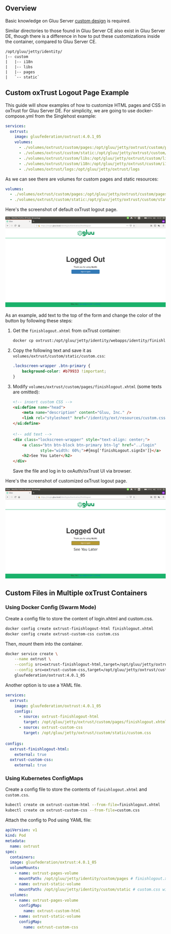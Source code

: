 ## Overview

Basic knowledge on Gluu Server [custom design](https://gluu.org/docs/ce/4.0/operation/custom-design/) is required.

Similar directories to those found in Gluu Server CE also exist in Gluu Server DE, though there is a difference in how to put these customizations inside the container, compared to Gluu Server CE.

```text
/opt/gluu/jetty/identity/
|-- custom
|   |-- i18n
|   |-- libs
|   |-- pages
|   `-- static`
```

## Custom oxTrust Logout Page Example

This guide will show examples of how to customize HTML pages and CSS in oxTrust for Gluu Server DE. For simplicity, we are going to use docker-compose.yml from the Singlehost example:

```yaml
services:
  oxtrust:
    image: gluufederation/oxtrust:4.0.1_05
    volumes:
      - ./volumes/oxtrust/custom/pages:/opt/gluu/jetty/oxtrust/custom/pages
      - ./volumes/oxtrust/custom/static:/opt/gluu/jetty/oxtrust/custom/static
      - ./volumes/oxtrust/custom/libs:/opt/gluu/jetty/oxtrust/custom/libs
      - ./volumes/oxtrust/custom/i18n:/opt/gluu/jetty/oxtrust/custom/i18n
      - ./volumes/oxtrust/logs:/opt/gluu/jetty/oxtrust/logs
```

As we can see there are volumes for custom pages and static resources:

```yaml
volumes:
  - ./volumes/oxtrust/custom/pages:/opt/gluu/jetty/oxtrust/custom/pages
  - ./volumes/oxtrust/custom/static:/opt/gluu/jetty/oxtrust/custom/static
```

Here's the screenshot of default oxTrust logout page.

![Screenshot](../img/oxtrust-default-logout.png)

As an example, add text to the top of the form and change the color of the button by following these steps:

1.  Get the `finishlogout.xhtml` from oxTrust container:

    ```sh
    docker cp oxtrust:/opt/gluu/jetty/identity/webapps/identity/finishlogout.xhtml volumes/oxtrust/custom/pages/finishlogout.xhtml
    ```

1.  Copy the following text and save it as `volumes/oxtrust/custom/static/custom.css`:

    ```css
    .lockscreen-wrapper .btn-primary {
        background-color: #b79933 !important;
    }
    ```

1.  Modify `volumes/oxtrust/custom/pages/finishlogout.xhtml` (some texts are omitted):

    ```html
    <!-- insert custom CSS -->
    <ui:define name="head">
        <meta name="description" content="Gluu, Inc." />
        <link rel="stylesheet" href="/identity/ext/resources/custom.css" type="text/css" />
    </ui:define>

    <!-- add text -->
    <div class="lockscreen-wrapper" style="text-align: center;">
        <a class="btn btn-block btn-primary btn-lg" href="../login"
                style="width: 60%;">#{msg['finishLogout.signIn']}</a>
        <h2>See You Later</h2>
    </div>
    ```

    Save the file and log in to oxAuth/oxTrust UI via browser.

Here's the screenshot of customized oxTrust logout page.

![Screenshot](../img/oxtrust-custom-logout.png)

## Custom Files in Multiple oxTrust Containers

### Using Docker Config (Swarm Mode)

Create a config file to store the content of login.xhtml and custom.css.

```sh
docker config create oxtrust-finishlogout-html finishlogout.xhtml
docker config create oxtrust-custom-css custom.css
```

Then, _mount_ them into the container.

```sh
docker service create \
    --name oxtrust \
    --config src=oxtrust-finishlogout-html,target=/opt/gluu/jetty/oxtrust/custom/pages/finishlogout.xhtml \
    --config src=oxtrust-custom-css,target=/opt/gluu/jetty/oxtrust/custom/static/custom.css \
    gluufederation/oxtrust:4.0.1_05
```

Another option is to use a YAML file.

```yaml
services:
  oxtrust:
    image: gluufederation/oxtrust:4.0.1_05
    configs:
      - source: oxtrust-finishlogout-html
        target: /opt/gluu/jetty/oxtrust/custom/pages/finishlogout.xhtml
      - source: oxtrust-custom-css
        target: /opt/gluu/jetty/oxtrust/custom/static/custom.css

configs:
  oxtrust-finishlogout-html:
    external: true
  oxtrust-custom-css:
    external: true
```

### Using Kubernetes ConfigMaps

Create a config file to store the contents of `finishlogout.xhtml` and `custom.css`.

```sh
kubectl create cm oxtrust-custom-html --from-file=finishlogout.xhtml
kubectl create cm oxtrust-custom-css --from-file=custom.css
```

Attach the config to Pod using YAML file:

```yaml
apiVersion: v1
kind: Pod
metadata:
  name: oxtrust
spec:
  containers:
  image: gluufederation/oxtrust:4.0.1_05
  volumeMounts:
    - name: oxtrust-pages-volume
      mountPath: /opt/gluu/jetty/identity/custom/pages # finishlogout.xthml will be mounted under this directory
    - name: oxtrust-static-volume
      mountPath: /opt/gluu/jetty/identity/custom/static # custom.css will be mounted under this directory
  volumes:
    - name: oxtrust-pages-volume
      configMap:
        name: oxtrust-custom-html
    - name: oxtrust-static-volume
      configMap:
        name: oxtrust-custom-css
```
